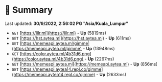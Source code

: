 # 📖 Summary
Last updated: **30/9/2022, 2:56:02 PG "Asia/Kuala_Lumpur"**

- `GET` [https://lilr.ml](https://lilr.ml) - **Up** (5819ms)
- `GET` [https://hst.aytea.ml](https://hst.aytea.ml) - **Up** (611ms)
- `GET` [https://memeapi.aytea.ml/gimme](https://memeapi.aytea.ml/gimme) - **Up** (13948ms)
- `GET` [https://color.aytea.ml/4b31d6.png](https://color.aytea.ml/4b31d6.png) - **Up** (2267ms)
- `GET` [https://memeapi.aytea.ml](https://memeapi.aytea.ml) - **Up** (856ms)
- `GET` [https://memeapi.aytea14.repl.co/gimme](https://memeapi.aytea14.repl.co/gimme) - **Up** (2633ms)
